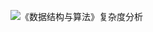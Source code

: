![《数据结构与算法》复杂度分析](https://github.com/olivefengsz/olivelovescience.github.io/assets/8655791/ac1a44ae-b344-4082-b828-ddf7ed981a50)
